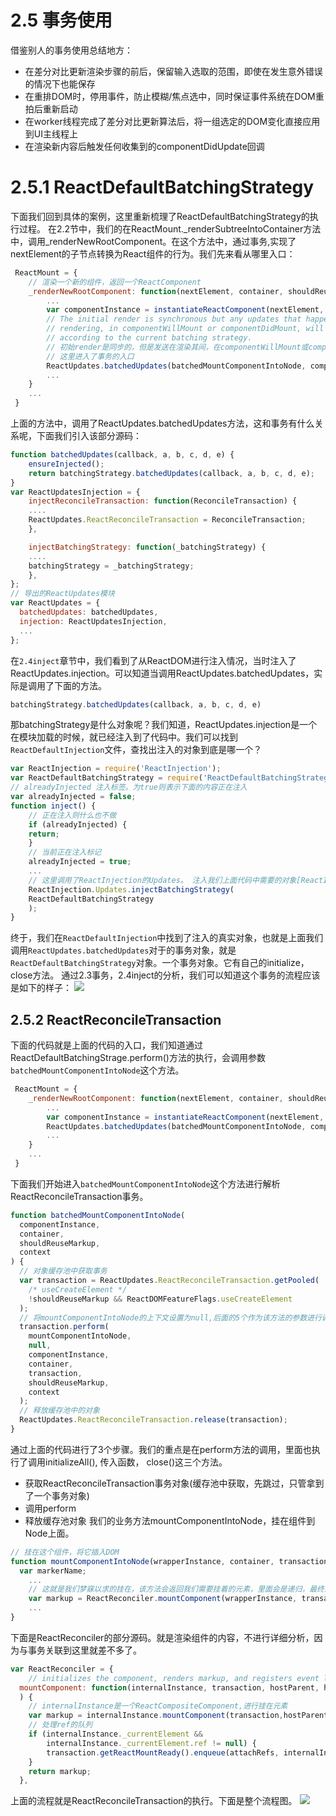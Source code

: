 # 2.5 事务使用
借鉴别人的事务使用总结地方：
- 在差分对比更新渲染步骤的前后，保留输入选取的范围，即使在发生意外错误的情况下也能保存
- 在重排DOM时，停用事件，防止模糊/焦点选中，同时保证事件系统在DOM重拍后重新启动
- 在worker线程完成了差分对比更新算法后，将一组选定的DOM变化直接应用到UI主线程上
- 在渲染新内容后触发任何收集到的componentDidUpdate回调

# 2.5.1 ReactDefaultBatchingStrategy

下面我们回到具体的案例，这里重新梳理了ReactDefaultBatchingStrategy的执行过程。
在2.2节中，我们的在ReactMount._renderSubtreeIntoContainer方法中，调用_renderNewRootComponent。在这个方法中，通过事务,实现了nextElement的子节点转换为React组件的行为。我们先来看从哪里入口：
```javascript
 ReactMount = {
    // 渲染一个新的组件，返回一个ReactComponent
    _renderNewRootComponent: function(nextElement, container, shouldReuseMarkup, context)  {
        ...
        var componentInstance = instantiateReactComponent(nextElement, false);
        // The initial render is synchronous but any updates that happen during
        // rendering, in componentWillMount or componentDidMount, will be batched
        // according to the current batching strategy.
        // 初始render是同步的，但是发送在渲染其间，在componentWillMount或componentDidMount，将按照当前的策略进行批量处理
        // 这里进入了事务的入口
        ReactUpdates.batchedUpdates(batchedMountComponentIntoNode, componentInstance, container, shouldReuseMarkup, context);
        ...
    }
    ...
 }
```
上面的方法中，调用了ReactUpdates.batchedUpdates方法，这和事务有什么关系呢，下面我们引入该部分源码：
```javascript
function batchedUpdates(callback, a, b, c, d, e) {
    ensureInjected();
    return batchingStrategy.batchedUpdates(callback, a, b, c, d, e);
}
var ReactUpdatesInjection = {
    injectReconcileTransaction: function(ReconcileTransaction) {
    ....
    ReactUpdates.ReactReconcileTransaction = ReconcileTransaction;
    },

    injectBatchingStrategy: function(_batchingStrategy) {
    ....
    batchingStrategy = _batchingStrategy;
    },
};
// 导出的ReactUpdates模块
var ReactUpdates = {
  batchedUpdates: batchedUpdates,
  injection: ReactUpdatesInjection,
  ...
};
```
在`2.4inject`章节中，我们看到了从ReactDOM进行注入情况，当时注入了ReactUpdates.injection。可以知道当调用ReactUpdates.batchedUpdates，实际是调用了下面的方法。
```javascript
batchingStrategy.batchedUpdates(callback, a, b, c, d, e)
```
那batchingStrategy是什么对象呢？我们知道，ReactUpdates.injection是一个在模块加载的时候，就已经注入到了代码中。我们可以找到`ReactDefaultInjection`文件，查找出注入的对象到底是哪一个？
```javascript
var ReactInjection = require('ReactInjection');
var ReactDefaultBatchingStrategy = require('ReactDefaultBatchingStrategy');
// alreadyInjected 注入标签。为true则表示下面的内容正在注入
var alreadyInjected = false;
function inject() {
    // 正在注入则什么也不做
    if (alreadyInjected) {
    return;
    }
    // 当前正在注入标记
    alreadyInjected = true;
    ... 
    // 这里调用了ReactInjection的Updates。 注入我们上面代码中需要的对象[ReactInjection.Updates就是 ReactUpdates.injection]
    ReactInjection.Updates.injectBatchingStrategy(
    ReactDefaultBatchingStrategy
    );
}
```
终于，我们在`ReactDefaultInjection`中找到了注入的真实对象，也就是上面我们调用`ReactUpdates.batchedUpdates`对于的事务对象，就是`ReactDefaultBatchingStrategy`对象。一个事务对象。它有自己的initialize，close方法。
通过2.3事务，2.4inject的分析，我们可以知道这个事务的流程应该是如下的样子：
![](/image/10.png)<br/>

## 2.5.2 ReactReconcileTransaction
下面的代码就是上面的代码的入口，我们知道通过ReactDefaultBatchingStrage.perform()方法的执行，会调用参数`batchedMountComponentIntoNode`这个方法。
```javascript
 ReactMount = {
    _renderNewRootComponent: function(nextElement, container, shouldReuseMarkup, context)  {
        ...
        var componentInstance = instantiateReactComponent(nextElement, false);
        ReactUpdates.batchedUpdates(batchedMountComponentIntoNode, componentInstance, container, shouldReuseMarkup, context);
        ...
    }
    ...
 }
```
下面我们开始进入`batchedMountComponentIntoNode`这个方法进行解析ReactReconcileTransaction事务。
```javascript
function batchedMountComponentIntoNode(
  componentInstance,
  container,
  shouldReuseMarkup,
  context
) {
  // 对象缓存池中获取事务
  var transaction = ReactUpdates.ReactReconcileTransaction.getPooled(
    /* useCreateElement */
    !shouldReuseMarkup && ReactDOMFeatureFlags.useCreateElement
  );
  // 将mountComponentIntoNode的上下文设置为null,后面的5个作为该方法的参数进行调用
  transaction.perform(
    mountComponentIntoNode,
    null,
    componentInstance,
    container,
    transaction,
    shouldReuseMarkup,
    context
  );
  // 释放缓存池中的对象
  ReactUpdates.ReactReconcileTransaction.release(transaction);
}
```
通过上面的代码进行了3个步骤。我们的重点是在perform方法的调用，里面也执行了调用initializeAll(), 传入函数， close()这三个方法。
- 获取ReactReconcileTransaction事务对象(缓存池中获取，先跳过，只管拿到了一个事务对象)
- 调用perform
- 释放缓存池对象
我们的业务方法mountComponentIntoNode，挂在组件到Node上面。
```javascript
// 挂在这个组件，将它插入DOM
function mountComponentIntoNode(wrapperInstance, container, transaction, shouldReuseMarkup, context) {
  var markerName;
    ...
    // 这就是我们梦寐以求的挂在，该方法会返回我们需要挂着的元素，里面会是递归，最终返回整个节点的markup
    var markup = ReactReconciler.mountComponent(wrapperInstance, transaction, null, ReactDOMContainerInfo(wrapperInstance, container), context, 0 /* parentDebugID */);
    ...
}
```
下面是ReactReconciler的部分源码。就是渲染组件的内容，不进行详细分析，因为与事务关联到这里就差不多了。
```javascript
var ReactReconciler = {
    // initializes the component, renders markup, and registers event listeners.
  mountComponent: function(internalInstance, transaction, hostParent, hostContainerInfo, context, parentDebugID // 0 in production and for roots
  ) {
    // internalInstance是一个ReactCompositeComponent,进行挂在元素
    var markup = internalInstance.mountComponent(transaction,hostParent,hostContainerInfo,context,parentDebugID);
    // 处理ref的队列
    if (internalInstance._currentElement &&
        internalInstance._currentElement.ref != null) {
        transaction.getReactMountReady().enqueue(attachRefs, internalInstance);
    }
    return markup;
  },
```
上面的流程就是ReactReconcileTransaction的执行。下面是整个流程图。
![](/image/11.png)